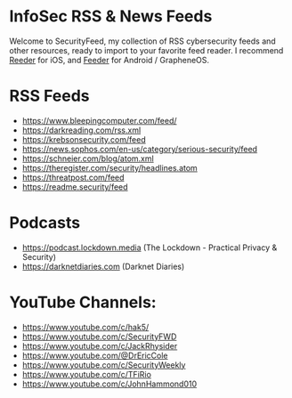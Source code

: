 # InfoSec RSS & News Feeds
Welcome to SecurityFeed, my collection of RSS cybersecurity feeds and other resources, ready to import to your favorite feed reader. I recommend [Reeder](https://apps.apple.com/us/app/reeder-5/id1529445840) for iOS, and [Feeder](https://play.google.com/store/apps/details?id=com.nononsenseapps.feeder.play&hl=en-US) for Android / GrapheneOS.

# RSS Feeds
* https://www.bleepingcomputer.com/feed/
* https://darkreading.com/rss.xml
* https://krebsonsecurity.com/feed
* https://news.sophos.com/en-us/category/serious-security/feed
* https://schneier.com/blog/atom.xml
* https://theregister.com/security/headlines.atom
* https://threatpost.com/feed
* https://readme.security/feed

# Podcasts
* https://podcast.lockdown.media (The Lockdown - Practical Privacy & Security)
* https://darknetdiaries.com (Darknet Diaries)

# YouTube Channels:
* https://www.youtube.com/c/hak5/
* https://www.youtube.com/c/SecurityFWD
* https://www.youtube.com/c/JackRhysider
* https://www.youtube.com/@DrEricCole
* https://www.youtube.com/c/SecurityWeekly
* https://www.youtube.com/c/TFiRio
* https://www.youtube.com/c/JohnHammond010
